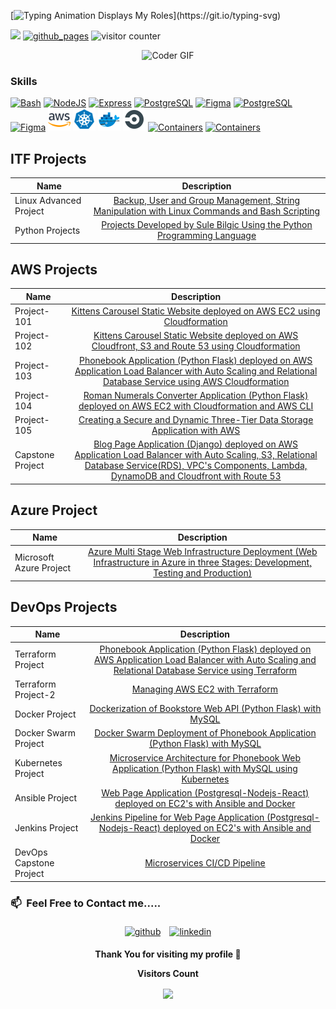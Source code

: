 [![Typing Animation Displays My Roles](https://readme-typing-svg.herokuapp.com?color=%2336BCF7&lines=Hello+I'm+Sule+Bilgic;Welcome+to+my+Github+profile;I'm+DevOps+Engineer...;)](https://git.io/typing-svg)
<p align="center">


[![](https://img.shields.io/badge/linkedin-%230077B5.svg?&style=for-the-badge&logo=linkedin&logoColor=white)](https://www.linkedin.com/in/sule-bilgic/)
<a href="https://github.com/sulecan" target="_blank"> <img src="https://user-images.githubusercontent.com/94930605/160260064-ff3aa908-cbfd-4350-ab28-a26a0b7a1819.png" alt="github_pages" height="28.5"/></a> <img src="https://komarev.com/ghpvc/?username=sulecan" alt="visitor counter"/>
</p>




   
 <p align="center">

  <img src="https://media.giphy.com/media/RbDKaczqWovIugyJmW/giphy.gif" alt="Coder GIF" width="800" height="400">
  
</p>

### Skills


<p align="left">
<a href="https://ryanstutorials.net/bash-scripting-tutorial/bash-script.php" target="_blank" rel="noreferrer"><img src="https://github.com/bregman-arie/devops-exercises/blob/master/images/bash.png" width="36" height="36" alt="Bash" /></a>
<a href="https://aws.amazon.com/de/free/?all-free-tier.sort-by=item.additionalFields.SortRank&all-free-tier.sort-order=asc&awsf.Free%20Tier%20Types=*all&awsf.Free%20Tier%20Categories=categories%23compute&trk=d74bd377-a587-4ff8-8bce-27ce52f4b02d&sc_channel=ps&s_kwcid=AL!4422!3!590302464433!e!!g!!amazon-web-services-server&ef_id=Cj0KCQiA_P6dBhD1ARIsAAGI7HCpU-TVLwvudjZtZCsU283q3H37PrTFOEuE6L-fJnkM_Ut2dvRZKUkaAiKtEALw_wcB:G:s&s_kwcid=AL!4422!3!590302464433!e!!g!!amazon-web-services-server" target="_blank" rel="noreferrer"><img src="https://github.com/bregman-arie/devops-exercises/blob/master/images/cloud.png" width="36" height="36" alt="NodeJS" /></a>
<a href="https://de.wikipedia.org/wiki/Hardware" target="_blank" rel="noreferrer"><img src="https://github.com/bregman-arie/devops-exercises/blob/master/images/hardware.png" width="36" height="36" alt="Express" /></a>
<a href="https://www.linkedin.com/in/sule-bilgic/" target="_blank" rel="noreferrer"><img src="https://upload.wikimedia.org/wikipedia/commons/0/01/LinkedIn_Logo.svg" width="36" height="36" alt="PostgreSQL" /></a>
<a href="https://git-scm.com/" target="_blank" rel="noreferrer"><img src="https://github.com/bregman-arie/devops-exercises/blob/master/images/git.png" width="36" height="36" alt="Figma" /></a>
<a href="https://www.python.org/" target="_blank" rel="noreferrer"><img src="https://files.realpython.com/media/python-logo.8eb72ea6927b.png" width="36" height="36" alt="PostgreSQL" /></a>
<a href="https://git-scm.com/" target="_blank" rel="noreferrer"><img src="https://github.com/bregman-arie/devops-exercises/blob/master/images/git.png" width="36" height="36" alt="Figma" /></a>
<a href="https://aws.amazon.com/" rel="noreferrer"><img src="https://github.com/almamunkhan09/almamunkhan09/blob/main/icons8-amazon-web-services.svg" width="36" height="36" alt="Figma" /></a>
<a href="https://kubernetes.io/" rel="noreferrer"><img src="https://github.com/almamunkhan09/almamunkhan09/blob/main/icons8-kubernetes.svg" width="36" height="36" alt="K8s" /></a>
<a href="https://www.docker.com/" rel="noreferrer"><img src="https://github.com/almamunkhan09/almamunkhan09/blob/main/icons8-docker.svg" width="36" height="36" alt="Docker" /></a>
<a href="https://circleci.com/" rel="noreferrer"><img src="https://github.com/almamunkhan09/almamunkhan09/blob/main/icons8-circleci.svg" width="36" height="36" alt="CircleCI" /></a>
<a href="images/logos/circleci.png" target="_blank" rel="noreferrer"><img src="https://github.com/bregman-arie/devops-exercises/blob/master/images/containers.png" width="36" height="36" alt="Containers" /></a>
<a href="https://linuxzoo.net/" target="_blank" rel="noreferrer"><img src="https://github.com/bregman-arie/devops-exercises/blob/master/images/logos/linux.png" width="36" height="36" alt="Containers" /></a>



</p>






## ITF Projects
|  Name                  |                                                    Description                                                                       |
| ----------------------- | :---------------------------------------------------------------------------------------------------------------------------------------: |
|Linux Advanced Project   |[Backup, User and Group Management, String Manipulation with Linux Commands and Bash Scripting](https://github.com/sulecan/Linux-Advanced-Project.git)| 
|Python Projects   |[Projects Developed by Sule Bilgic Using the Python Programming Language](https://github.com/sulecan/Python-Advanced-Project.git)| 

## AWS Projects
|  Name                  |                                                    Description                                                                       |
| ----------------------- | :---------------------------------------------------------------------------------------------------------------------------------------: |
|Project-101   |[Kittens Carousel Static Website deployed on AWS EC2 using Cloudformation](https://github.com/sulecan/Project-101-kittens-carousel-static-website-ec2.git)| 
|Project-102   | [Kittens Carousel Static Website deployed on AWS Cloudfront, S3 and Route 53 using Cloudformation](https://github.com/sulecan/Mein-neues-Projekt.git)|
|Project-103   | [Phonebook Application (Python Flask) deployed on AWS Application Load Balancer with Auto Scaling and Relational Database Service using AWS Cloudformation](https://github.com/sulecan/Project-003-Phonebook-Application.git)|
|Project-104   | [Roman Numerals Converter Application (Python Flask) deployed on AWS EC2 with Cloudformation and AWS CLI](https://github.com/sulecan/Roman-Numerals-Converter-Application-.git)|
|Project-105   |[ Creating a Secure and Dynamic Three-Tier Data Storage Application with AWS](https://github.com/hiamsule/Creating-a-Secure-and-Dynamic-Three-Tier-Data-Storage-Application-with-AWS.git)| 
|Capstone Project   | [Blog Page Application (Django) deployed on AWS Application Load Balancer with Auto Scaling, S3, Relational Database Service(RDS), VPC's Components, Lambda, DynamoDB and Cloudfront with Route 53](https://github.com/sulecan/CapstoneProject.git)|

## Azure Project
|  Name                  |                                                    Description                                                                       |
| ----------------------- | :---------------------------------------------------------------------------------------------------------------------------------------: |
|Microsoft Azure Project   |[Azure Multi Stage Web Infrastructure Deployment (Web Infrastructure in Azure in three Stages: Development, Testing and Production)](https://github.com/hiamsule/AzureProjekt.git)| 

## DevOps Projects
|  Name                  |                                                    Description                                                                       |
| ----------------------- | :---------------------------------------------------------------------------------------------------------------------------------------: |
| Terraform Project  |[Phonebook Application (Python Flask) deployed on AWS Application Load Balancer with Auto Scaling and Relational Database Service using Terraform](https://github.com/hiamsule/TerraformProjekt.git)| 
| Terraform Project-2  |[Managing AWS EC2 with Terraform](https://github.com/hiamsule/TerraformProjekt.git)| 
| Docker Project  |[Dockerization of Bookstore Web API (Python Flask) with MySQL](https://github.com/hiamsule/DockerProject.git)|
| Docker Swarm Project  |[Docker Swarm Deployment of Phonebook Application (Python Flask) with MySQL](https://github.com/hiamsule/DockerSwarmProject.git)|
| Kubernetes Project  |[Microservice Architecture for Phonebook Web Application (Python Flask) with MySQL using Kubernetes](https://github.com/hiamsule/KubernetesProjekt.git)|
| Ansible Project  |[Web Page Application (Postgresql-Nodejs-React) deployed on EC2's with Ansible and Docker](https://github.com/hiamsule/AnsibleProject.git)|
| Jenkins Project  |[Jenkins Pipeline for Web Page Application (Postgresql-Nodejs-React) deployed on EC2's with Ansible and Docker](https://github.com/hiamsule/Jenkins-Project.git)|
| DevOps Capstone Project  |[Microservices CI/CD Pipeline](https://github.com/hiamsule/petclinic-microservices-with-db.git)|


<h3 align="left">📫 &nbsp;Feel Free to Contact me.....</h3>

<p align="center">
	<a href="https://github.com/sulecan"><img alt="github" width="10%" style="padding:5px" src="https://img.icons8.com/clouds/100/000000/github.png"/></a>
	<a href="https://www.linkedin.com/in/sule-bilgic/"><img alt="linkedin" width="10%" style="padding:5px" src="https://img.icons8.com/clouds/100/000000/linkedin.png"/></a>
	
</p>

<p align="center"><b> Thank You for visiting my profile 🙏</b></p>

<div align="center">
 <b style = {font-weight: 600}>Visitors Count</b>

<p align="center"><img align="center" src="https://profile-counter.glitch.me/{sulecan}/count.svg" /></p> 
<br>
</div>
